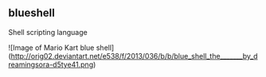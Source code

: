 ## blueshell
Shell scripting language

![Image of Mario Kart blue shell]
(http://orig02.deviantart.net/e538/f/2013/036/b/b/blue_shell_the_______by_dreamingsora-d5tye41.png)

